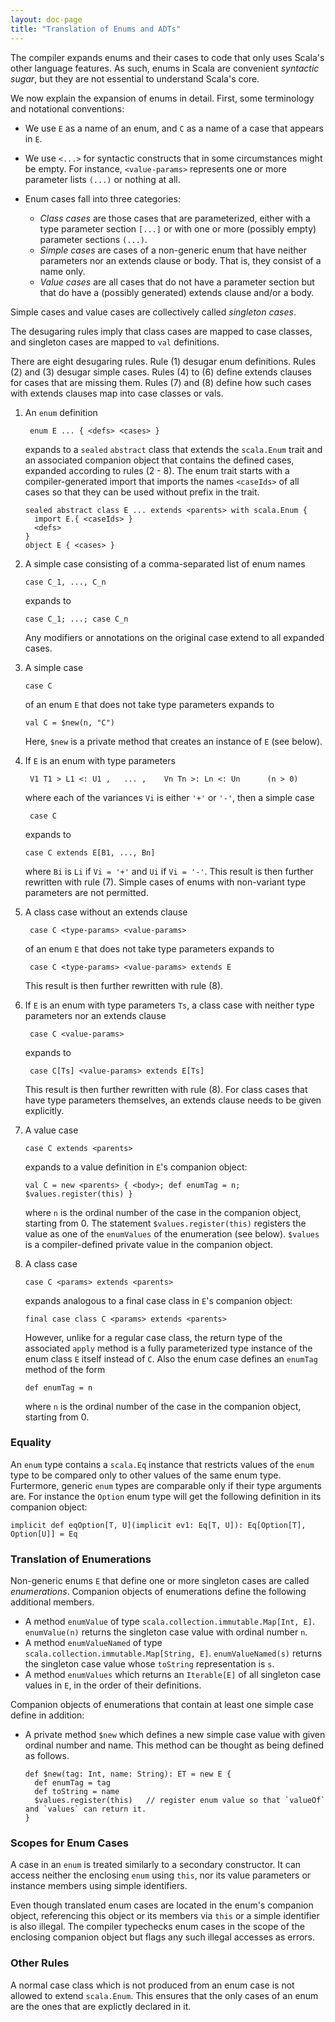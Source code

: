 ```yaml
---
layout: doc-page
title: "Translation of Enums and ADTs"
---
```


The compiler expands enums and their cases to code that only uses
Scala's other language features. As such, enums in Scala are
convenient _syntactic sugar_, but they are not essential to understand
Scala's core.

We now explain the expansion of enums in detail. First,
some terminology and notational conventions:

 - We use `E` as a name of an enum, and `C` as a name of a case that appears in `E`.
 - We use `<...>` for syntactic constructs that in some circumstances might be empty. For instance,
   `<value-params>` represents one or more parameter lists `(...)` or nothing at all.

 - Enum cases fall into three categories:

   - _Class cases_ are those cases that are parameterized, either with a type parameter section `[...]` or with one or more (possibly empty) parameter sections `(...)`.
   - _Simple cases_ are cases of a non-generic enum that have neither parameters nor an extends clause or body. That is, they consist of a name only.
   - _Value cases_ are all cases that do not have a parameter section but that do have a (possibly generated) extends clause and/or a body.

  Simple cases and value cases are collectively called _singleton cases_.

The desugaring rules imply that class cases are mapped to case classes, and singleton cases are mapped to `val` definitions.

There are eight desugaring rules. Rule (1) desugar enum definitions. Rules
(2) and (3) desugar simple cases. Rules (4) to (6) define extends clauses for cases that
are missing them. Rules (7) and (8) define how such cases with extends clauses
map into case classes or vals.

1.  An `enum` definition

         enum E ... { <defs> <cases> }

    expands to a `sealed` `abstract` class that extends the `scala.Enum` trait and
    an associated companion object that contains the defined cases, expanded according
    to rules (2 - 8). The enum trait starts with a compiler-generated import that imports
    the names `<caseIds>` of all cases so that they can be used without prefix in the trait.

        sealed abstract class E ... extends <parents> with scala.Enum {
          import E.{ <caseIds> }
          <defs>
        }
        object E { <cases> }

2. A simple case consisting of a comma-separated list of enum names

       case C_1, ..., C_n

   expands to

       case C_1; ...; case C_n

   Any modifiers or annotations on the original case extend to all expanded
   cases.

3. A simple case

       case C

   of an enum `E` that does not take type parameters expands to

       val C = $new(n, "C")

   Here, `$new` is a private method that creates an instance of `E` (see
   below).

4. If `E` is an enum with type parameters

        V1 T1 > L1 <: U1 ,   ... ,    Vn Tn >: Ln <: Un      (n > 0)

   where each of the variances `Vi` is either `'+'` or `'-'`, then a simple case

        case C

   expands to

       case C extends E[B1, ..., Bn]

   where `Bi` is `Li` if `Vi = '+'` and `Ui` if `Vi = '-'`. This result is then further
   rewritten with rule (7). Simple cases of enums with non-variant type
   parameters are not permitted.

5. A class case without an extends clause

        case C <type-params> <value-params>

   of an enum `E` that does not take type parameters expands to

        case C <type-params> <value-params> extends E

   This result is then further rewritten with rule (8).

6. If `E` is an enum with type parameters `Ts`, a class case with neither type parameters nor an extends clause

        case C <value-params>

   expands to

        case C[Ts] <value-params> extends E[Ts]

   This result is then further rewritten with rule (8). For class cases that have type parameters themselves, an extends clause needs to be given explicitly.

7. A value case

       case C extends <parents>

   expands to a value definition in `E`'s companion object:

       val C = new <parents> { <body>; def enumTag = n; $values.register(this) }

   where `n` is the ordinal number of the case in the companion object,
   starting from 0.  The statement `$values.register(this)` registers the value
   as one of the `enumValues` of the enumeration (see below). `$values` is a
   compiler-defined private value in the companion object.

8. A class case

       case C <params> extends <parents>

   expands analogous to a final case class in `E`'s companion object:

       final case class C <params> extends <parents>

   However, unlike for a regular case class, the return type of the associated
   `apply` method is a fully parameterized type instance of the enum class `E`
   itself instead of `C`.  Also the enum case defines an `enumTag` method of
   the form

       def enumTag = n

   where `n` is the ordinal number of the case in the companion object,
   starting from 0.

### Equality

An `enum` type contains a `scala.Eq` instance that restricts values of the `enum` type to
be compared only to other values of the same enum type. Furtermore, generic
`enum` types are comparable only if their type arguments are. For instance the
`Option` enum type will get the following definition in its companion object:

    implicit def eqOption[T, U](implicit ev1: Eq[T, U]): Eq[Option[T], Option[U]] = Eq

### Translation of Enumerations

Non-generic enums `E` that define one or more singleton cases
are called _enumerations_. Companion objects of enumerations define
the following additional members.

   - A method `enumValue` of type `scala.collection.immutable.Map[Int, E]`.
     `enumValue(n)` returns the singleton case value with ordinal number `n`.
   - A method `enumValueNamed` of type `scala.collection.immutable.Map[String, E]`.
     `enumValueNamed(s)` returns the singleton case value whose `toString`
     representation is `s`.
   - A method `enumValues` which returns an `Iterable[E]` of all singleton case
     values in `E`, in the order of their definitions.

Companion objects of enumerations that contain at least one simple case define in addition:

   - A private method `$new` which defines a new simple case value with given
     ordinal number and name. This method can be thought as being defined as
     follows.

         def $new(tag: Int, name: String): ET = new E {
           def enumTag = tag
           def toString = name
           $values.register(this)   // register enum value so that `valueOf` and `values` can return it.
         }

### Scopes for Enum Cases

A case in an `enum` is treated similarly to a secondary constructor. It can access neither the enclosing `enum` using `this`, nor its value parameters or instance members using simple
identifiers.

Even though translated enum cases are located in the enum's companion object, referencing
this object or its members via `this` or a simple identifier is also illegal. The compiler typechecks enum cases in the scope of the enclosing companion object but flags any such illegal accesses as errors.

### Other Rules

A normal case class which is not produced from an enum case is not allowed to extend
`scala.Enum`. This ensures that the only cases of an enum are the ones that are
explictly declared in it.